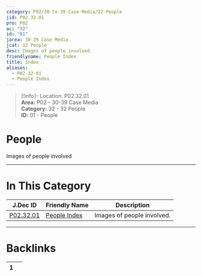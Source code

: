 ```yaml
---  
category: P02/30-to-39-Case-Media/32-People  
jid: P02.32.01  
pro: P02  
ac: "32"  
id: "01"  
jarea: 30-39 Case Media  
jcat: 32 People  
desc: Images of people involved.  
friendlyname: People Index  
title: index  
aliases:  
  - P02-32-01  
  - People Index  
---  
```

>[!info]- Location: P02.32.01  
>**Area:** P02 - 30-39 Case Media  
>**Category:** 32 - 32 People  
>**ID:** 01 - People  
  
# People  
  
Images of people involved  
   
  
  
---  
# In This Category  
  
| J.Dec ID                                                                             | Friendly Name                                                                           | Description                |  
| ------------------------------------------------------------------------------------ | --------------------------------------------------------------------------------------- | -------------------------- |  
| [P02.32.01](index.md#) | [People Index](index.md#) | Images of people involved. |  
  
  
---  
# Backlinks  
<div><table class="dataview table-view-table"><thead class="table-view-thead"><tr class="table-view-tr-header"><th class="table-view-th"><span></span><span class="dataview small-text">1</span></th><th class="table-view-th"><span></span></th></tr></thead><tbody class="table-view-tbody"></tbody></table></div>